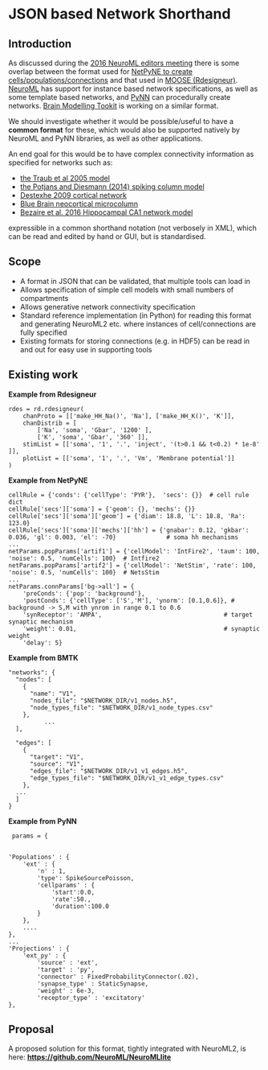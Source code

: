 # JSON based Network Shorthand

## Introduction

As discussed during the [2016 NeuroML editors meeting](https://www.neuroml.org/workshops) there is some overlap between the format used for [NetPyNE to create cells/populations/connections](http://neurosimlab.org/netpyne/tutorial.html#network-parameters-tutorial-2) and that used in [MOOSE (Rdesigneur)](https://moose.ncbs.res.in/Rdesigneur/RdesigneurDocumentation.html). [NeuroML](http://www.neuroml.org) has support for instance based network specifications, as well as some template based networks, and [PyNN](http://neuralensemble.org/PyNN/) can procedurally create networks. [Brain Modelling Tookit](https://alleninstitute.github.io/bmtk/) is working on a similar format. 

We should investigate whether it would be possible/useful to have a **common format** for these, which would also be supported natively by NeuroML and PyNN libraries, as well as other applications.

An end goal for this would be to have complex connectivity information as specified for networks such as:

- [the Traub et al 2005 model](https://github.com/OpenSourceBrain/Thalamocortical/blob/master/neuroConstruct/pythonScripts/netbuild/netConnList) 
- [the Potjans and Diesmann (2014) spiking column model](https://github.com/NeuralEnsemble/PyNN/blob/4854346d5f7dd33fe4140a49cddd84038f7f3495/examples/Potjans2014/network_params.py#L74)
- [Destexhe 2009 cortical network](https://github.com/dguarino/Destexhe2009/blob/master/params.py)
- [Blue Brain neocortical microcolumn](https://bbp.epfl.ch/nmc-portal/downloads)
- [Bezaire et al. 2016 Hippocampal CA1 network model](https://github.com/mbezaire/ca1/blob/master/datasets/conndata_163.dat)

expressible in a common shorthand notation (not verbosely in XML), which can be read and edited by hand or GUI, but is standardised.

## Scope

- A format in JSON that can be validated, that multiple tools can load in 
- Allows specification of simple cell models with small numbers of compartments
- Allows generative network connectivity specification
- Standard reference implementation (in Python) for reading this format and generating NeuroML2 etc. where instances of cell/connections are fully specified 
- Existing formats for storing connections (e.g. in HDF5) can be read in and out for easy use in supporting tools

## Existing work

**Example from Rdesigneur**

```
rdes = rd.rdesigneur(
    chanProto = [['make_HH_Na()', 'Na'], ['make_HH_K()', 'K']],
    chanDistrib = [
        ['Na', 'soma', 'Gbar', '1200' ],
        ['K', 'soma', 'Gbar', '360' ]],
    stimList = [['soma', '1', '.', 'inject', '(t>0.1 && t<0.2) * 1e-8' ]],
    plotList = [['soma', '1', '.', 'Vm', 'Membrane potential']]
)
```

**Example from NetPyNE**

    cellRule = {'conds': {'cellType': 'PYR'},  'secs': {}}  # cell rule dict
    cellRule['secs']['soma'] = {'geom': {}, 'mechs': {}}                                                                                          
    cellRule['secs']['soma']['geom'] = {'diam': 18.8, 'L': 18.8, 'Ra': 123.0}                                                                           
    cellRule['secs']['soma']['mechs']['hh'] = {'gnabar': 0.12, 'gkbar': 0.036, 'gl': 0.003, 'el': -70}              # soma hh mechanisms
    ...
    netParams.popParams['artif1'] = {'cellModel': 'IntFire2', 'taum': 100, 'noise': 0.5, 'numCells': 100}  # Intfire2
    netParams.popParams['artif2'] = {'cellModel': 'NetStim', 'rate': 100, 'noise': 0.5, 'numCells': 100}  # NetsStim
    ...
    netParams.connParams['bg->all'] = {
        'preConds': {'pop': 'background'},
        'postConds': {'cellType': ['S','M'], 'ynorm': [0.1,0.6]}, # background -> S,M with ynrom in range 0.1 to 0.6
        'synReceptor': 'AMPA',                                  # target synaptic mechanism
        'weight': 0.01,                                         # synaptic weight
        'delay': 5}     
    
**Example from BMTK**

    "networks": {
      "nodes": [
        {
          "name": "V1",
          "nodes_file": "$NETWORK_DIR/v1_nodes.h5",
          "node_types_file": "$NETWORK_DIR/v1_node_types.csv"
        },
              ...
      ],

      "edges": [
        {
          "target": "V1",
          "source": "V1",
          "edges_file": "$NETWORK_DIR/v1_v1_edges.h5",
          "edge_types_file": "$NETWORK_DIR/v1_v1_edge_types.csv"
        },
      ...
      ]
    }
    
    
**Example from PyNN**

     params = {


    'Populations' : {
        'ext' : {
            'n' : 1,
            'type': SpikeSourcePoisson,
            'cellparams' : {
                'start':0.0,
                'rate':50.,
                'duration':100.0
            }
        },
        ....
    },
    ...
    'Projections' : {
        'ext_py' : {
            'source' : 'ext',
            'target' : 'py',
            'connector' : FixedProbabilityConnector(.02),
            'synapse_type' : StaticSynapse,
            'weight' : 6e-3,
            'receptor_type' : 'excitatory'
    },



    
## Proposal
    
A proposed solution for this format, tightly integrated with NeuroML2, is here: **https://github.com/NeuroML/NeuroMLlite**
